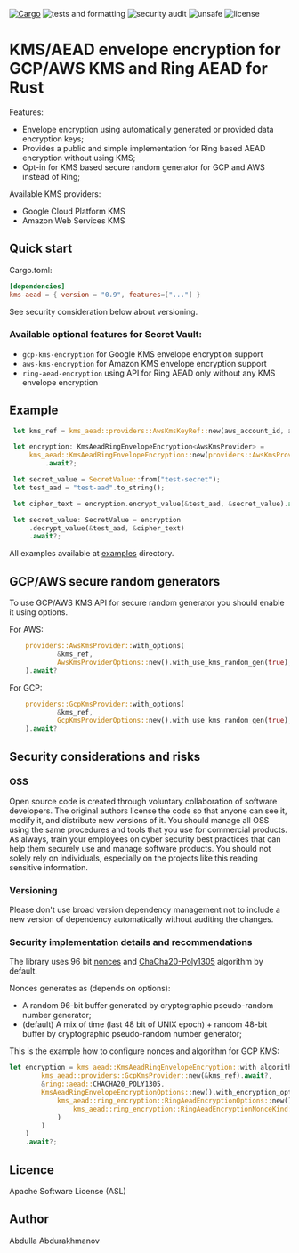 [![Cargo](https://img.shields.io/crates/v/kms-aead.svg)](https://crates.io/crates/kms-aead)
![tests and formatting](https://github.com/abdolence/kms-aead-rs/workflows/tests%20&amp;%20formatting/badge.svg)
![security audit](https://github.com/abdolence/kms-aead-rs/workflows/security%20audit/badge.svg)
![unsafe](https://img.shields.io/badge/unsafe-forbidden-success.svg)
![license](https://img.shields.io/github/license/abdolence/secret-vault-rs)

# KMS/AEAD envelope encryption for GCP/AWS KMS and Ring AEAD for Rust

Features:
- Envelope encryption using automatically generated or provided data encryption keys;
- Provides a public and simple implementation for Ring based AEAD encryption without using KMS;
- Opt-in for KMS based secure random generator for GCP and AWS instead of Ring;

Available KMS providers:
- Google Cloud Platform KMS
- Amazon Web Services KMS

## Quick start

Cargo.toml:
```toml
[dependencies]
kms-aead = { version = "0.9", features=["..."] }
```
See security consideration below about versioning.

### Available optional features for Secret Vault:
- `gcp-kms-encryption` for Google KMS envelope encryption support
- `aws-kms-encryption` for Amazon KMS envelope encryption support
- `ring-aead-encryption` using API for Ring AEAD only without any KMS envelope encryption

## Example
```rust
 let kms_ref = kms_aead::providers::AwsKmsKeyRef::new(aws_account_id, aws_key_id);

 let encryption: KmsAeadRingEnvelopeEncryption<AwsKmsProvider> =
     kms_aead::KmsAeadRingEnvelopeEncryption::new(providers::AwsKmsProvider::new(&kms_ref).await?)
         .await?;

 let secret_value = SecretValue::from("test-secret");
 let test_aad = "test-aad".to_string();

 let cipher_text = encryption.encrypt_value(&test_aad, &secret_value).await?;

 let secret_value: SecretValue = encryption
     .decrypt_value(&test_aad, &cipher_text)
     .await?;
```

All examples available at [examples](examples) directory.

## GCP/AWS secure random generators
To use GCP/AWS KMS API for secure random generator you should enable it using options.

For AWS:
```rust
    providers::AwsKmsProvider::with_options(
            &kms_ref,
            AwsKmsProviderOptions::new().with_use_kms_random_gen(true),
    ).await?
```

For GCP:
```rust
    providers::GcpKmsProvider::with_options(
            &kms_ref,
            GcpKmsProviderOptions::new().with_use_kms_random_gen(true),
    ).await?
```

## Security considerations and risks

### OSS
Open source code is created through voluntary collaboration of software developers.
The original authors license the code so that anyone can see it, modify it, and
distribute new versions of it.
You should manage all OSS using the same procedures and tools that you use for
commercial products. As always, train your employees on
cyber security best practices that can help them securely 
use and manage software products.
You should not solely rely on individuals, especially on the projects like this
reading sensitive information.

### Versioning
Please don't use broad version dependency management not to include
a new version of dependency automatically without auditing the changes.

### Security implementation details and recommendations
The library uses 96 bit [nonces](https://en.wikipedia.org/wiki/Cryptographic_nonce)
and [ChaCha20-Poly1305](https://tools.ietf.org/html/rfc7539) algorithm by default.

Nonces generates as (depends on options):
- A random 96-bit buffer generated by cryptographic pseudo-random number generator;
- (default) A mix of time (last 48 bit of UNIX epoch) + random 48-bit buffer by cryptographic pseudo-random number generator;

This is the example how to configure nonces and algorithm for GCP KMS:
```rust
let encryption = kms_aead::KmsAeadRingEnvelopeEncryption::with_algorithm_options(
        kms_aead::providers::GcpKmsProvider::new(&kms_ref).await?,
        &ring::aead::CHACHA20_POLY1305,
        KmsAeadRingEnvelopeEncryptionOptions::new().with_encryption_options(
            kms_aead::ring_encryption::RingAeadEncryptionOptions::new().with_nonce_kind(
                kms_aead::ring_encryption::RingAeadEncryptionNonceKind::Random
            )
        )
    )
    .await?;
```

## Licence
Apache Software License (ASL)

## Author
Abdulla Abdurakhmanov
